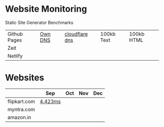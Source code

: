 # Website Monitoring
Static Site Generator Benchmarks

|              |         |                |            |            |
|--------------|---------|----------------|------------|------------|
| Github Pages | [Own DNS](https://himalayanwolf-tech.github.io/netlify-vs-github-pages-vs-zeit/) | [cloudflare dns](http://github-pages-cdn-benchmark.himalayanwolf.in/) | 100kb Text | 100kb HTML |
| Zeit         |         |                |            |            |
| Netlify      |         |                |            |            |


# Websites

|              |    Sep     |        Oct        |       Nov     |     Dec       |
|--------------|---------|----------------|------------|------------|
| flipkart.com         |  [4.423ms](https://www.webpagetest.org/result/200912_B8_ce0b7f17921b982f2b573a6b4ab64bc8/)       |                |            |            |
| myntra.com      |         |                |            |            |
| amazon.in      |         |                |            |            |
